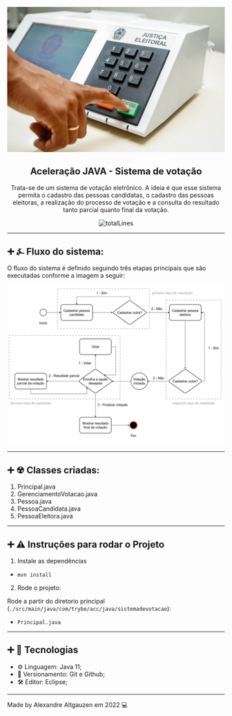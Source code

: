<p align="center">
  <img src=img/urna.jpeg>
</p>

<h2 align="center">
  Aceleração JAVA - Sistema de votação
</h2>

<p align="center">
  Trata-se de um sistema de votação eletrônico. A ideia é que esse sistema permita o cadastro das pessoas candidatas, o cadastro das pessoas eleitoras, a realização do processo de votação e a consulta do resultado tanto parcial quanto final da votação.</a>
</p>

<p align="center">
    <img alt="totalLines" src="https://img.shields.io/tokei/lines/github/altgauzen/project-java-sistema-de-votacao">

   </a>
</p>

---

## ➕ ⍼ Fluxo do sistema:

O fluxo do sistema é definido seguindo três etapas principais que são executadas conforme a imagem a seguir:

<p align="center">
  <img src=img/sistema_votacao_dica.png>
</p>

---
## ➕ ☢︎ Classes criadas:

1. Principal.java
2. GerenciamentoVotacao.java
3. Pessoa.java
4. PessoaCandidata.java
5. PessoaEleitora.java

---
## ➕ ⚠️ Instruções para rodar o Projeto

1. Instale as dependências

  - `mvn install`

2. Rode o projeto:

  Rode a partir do diretorio principal (`./src/main/java/com/trybe/acc/java/sistemadevotacao`):
- `Principal.java`

---
## ➕ 🚀 Tecnologias 

- ⚙️  Linguagem: Java 11;
- 📀   Versionamento: Git e Github;
- 🛠   Editor: Eclipse;


---

Made by Alexandre Altgauzen em 2022 💻

